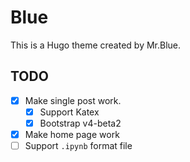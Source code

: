 # Blue

This is a Hugo theme created by Mr.Blue.

## TODO

- [x] Make single post work.
  - [x] Support Katex
  - [x] Bootstrap v4-beta2
- [x] Make home page work
- [ ] Support `.ipynb` format file
